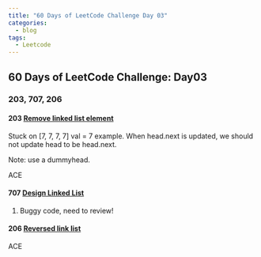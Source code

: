 ```yaml
---
title: "60 Days of LeetCode Challenge Day 03"
categories:
  - blog
tags:
  - Leetcode
---
```

## 60 Days of LeetCode Challenge: Day03
### 203, 707, 206


#### 203 [Remove linked list element](https://leetcode.com/problems/remove-linked-list-elements/)
Stuck on [7, 7, 7, 7] val =  7 example. When  head.next is updated, we should 
not update head to be head.next.

Note:  use a dummyhead.

ACE 

#### 707 [Design Linked List](https://leetcode.com/problems/design-linked-list/)
1. Buggy code, need to review!



#### 206 [Reversed link list](https://leetcode.com/problems/reverse-linked-list/)
ACE
